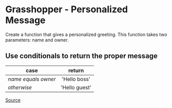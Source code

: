 # Grasshopper - Personalized Message

Create a function that gives a personalized greeting.
This function takes two parameters: name and owner.

## Use conditionals to return the proper message
<!-- markdownlint-disable MD013 -->
| **case**                | **return**                |
|-------------------------|:-------------------------:|
| *name equals owner*     | 'Hello boss'              |
| *otherwise*             | 'Hello guest'             |
<!-- markdownlint-enable MD013 -->
[Source](https://www.codewars.com/kata/5772da22b89313a4d50012f7/train/python)
